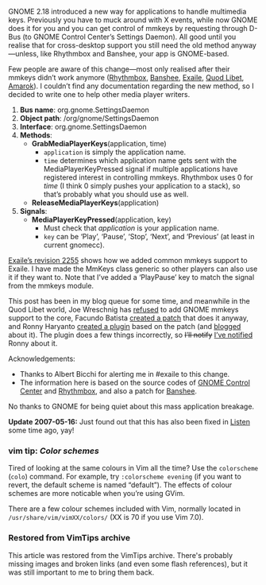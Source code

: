 
<!-- :metadata:

title: Handling multimedia keys in GNOME 2.18
tags: Exaile, Programming
publishedAt: 2007-05-16T12:31:00-0700
summary:

<p><span class="caps">GNOME</span> 2.18 introduced a new way for applications
to handle multimedia keys.  Previously you have to muck around with X events,
while now <span class="caps">GNOME</span> does it for you and you can get
control of mmkeys by requesting through D-Bus (to <span
class="caps">GNOME</span> Control Center&#8217;s Settings Daemon).  All
good until you realise that for cross-desktop support you still need the
old method anyway&#8212;unless, like Rhythmbox and Banshee, your app is
GNOME-based.</p>

<p>This article shows how we support both methods in Exaile, and how you can do
it, too.</p>

-->

<p><span class="caps">GNOME</span> 2.18 introduced a new way for applications
to handle multimedia keys.  Previously you have to muck around with X events,
while now <span class="caps">GNOME</span> does it for you and you can get
control of mmkeys by requesting through D-Bus (to <span
class="caps">GNOME</span> Control Center&#8217;s Settings Daemon).  All
good until you realise that for cross-desktop support you still need the
old method anyway&#8212;unless, like Rhythmbox and Banshee, your app is
GNOME-based.</p>

<p>Few people are aware of this change&#8212;most only realised after their
mmkeys didn&#8217;t work anymore (<a
href="https://bugs.launchpad.net/ubuntu/+source/rhythmbox/+bug/32917">Rhythmbox</a>,
<a href="http://bugzilla.gnome.org/show_bug.cgi?id=395433">Banshee</a>, <a
href="http://www.exaile.org/trac/ticket/399">Exaile</a>, <a
href="https://bugs.launchpad.net/ubuntu/+source/quodlibet/+bug/43464/comments/23">Quod
Libet</a>, <a href="http://bugs.kde.org/show_bug.cgi?id=145239">Amarok</a>).  I
couldn&#8217;t find any documentation regarding the new method, so I decided to
write one to help other media player writers.</p>

1. <strong>Bus name</strong>: org.gnome.SettingsDaemon
2. <strong>Object path</strong>: /org/gnome/SettingsDaemon
3. <strong>Interface</strong>: org.gnome.SettingsDaemon
4. <strong>Methods</strong>:
    * <strong>GrabMediaPlayerKeys</strong>(application, time)
        * `application` is simply the application name.
        * `time` determines which application name gets sent with the
          MediaPlayerKeyPressed signal if multiple applications have registered
          interest in controlling mmkeys.  Rhythmbox uses 0 for <em>time</em>
          (I think 0 simply pushes your application to a stack), so
          that&#8217;s probably what you should use as well.
    * <strong>ReleaseMediaPlayerKeys</strong>(application)
5. <strong>Signals</strong>:
    * <strong>MediaPlayerKeyPressed</strong>(application, key)
        * Must check that <em>application</em> is your application name.
        * `key` can be &#8216;Play&#8217;, &#8216;Pause&#8217;,
          &#8216;Stop&#8217;, &#8216;Next&#8217;, and &#8216;Previous&#8217;
          (at least in current gnomecc).

<p><a href="http://exaile.org/trac/changeset/2255">Exaile&#8217;s revision
2255</a> shows how we added common mmkeys support to Exaile.  I have made the
MmKeys class generic so other players can also use it if they want to.  Note
that I&#8217;ve added a &#8216;PlayPause&#8217; key to match the signal from
the mmkeys module.</p>

<p>This post has been in my blog queue for some time, and meanwhile in the Quod
Libet world, Joe Wreschnig has <a
href="https://bugs.launchpad.net/ubuntu/+source/quodlibet/+bug/43464/comments/21">refused</a>
to add <span class="caps">GNOME</span> mmkeys support to the core, Facundo
Batista <a
href="https://bugs.launchpad.net/ubuntu/+source/quodlibet/+bug/43464/comments/23">created
a patch</a> that does it anyway, and Ronny Haryanto <a
href="https://bugs.launchpad.net/ubuntu/+source/quodlibet/+bug/43464/comments/25">created
a plugin</a> based on the patch (and <a
href="http://ronny.haryan.to/archives/2007/05/11/d-bus-multimedia-keys-plugin-for-quod-libet/">blogged</a>
about it).  The plugin does a few things incorrectly, so <del>I&#8217;ll
notify</del> <ins>I&#8217;ve notified</ins> Ronny about it.</p>

<p>Acknowledgements:
<ul>
<li>Thanks to Albert Bicchi for alerting me in #exaile to this change.</li>
<li>The information here is based on the source codes of <a
href="http://svn.gnome.org/viewcvs/gnome-control-center/trunk/gnome-settings-daemon/gnome-settings-dbus.c?view=markup"><span
class="caps">GNOME</span> Control Center</a> and <a
href="http://svn.gnome.org/viewcvs/rhythmbox/trunk/plugins/mmkeys/rb-mmkeys-plugin.c?view=markup">Rhythmbox</a>,
and also a patch for <a
href="http://bugzilla.gnome.org/show_bug.cgi?id=395433#c1">Banshee</a>.</li>
</ul></p>

<p>No thanks to <span class="caps">GNOME</span> for being quiet about this mass
application breakage.</p>

<p><strong>Update 2007-05-16:</strong> Just found out that this has also been
fixed in <a href="http://www.listen-project.org/ticket/606">Listen</a> some
time ago, yay!</p>

<div class='vimtip'>

<h3><b>vim tip:</b> <i>Color schemes</i></h3>

<p>
Tired of looking at the same colours in Vim all the time?  Use the
<code>colorscheme</code> (<code>colo</code>) command.  For example, try
<code>:colorscheme evening</code> (if you want to revert, the default scheme is
named &#8220;default&#8221;).  The effects of colour schemes are more noticable
when you&#8217;re using GVim.

There are a few colour schemes included with Vim, normally located in
<code>/usr/share/vim/vimXX/colors/</code> (XX is 70 if you use Vim 7.0).
</p>

</div>

<div class="restored-from-archive">
  <h3>Restored from VimTips archive</h3>
  <p>
  This article was restored from the VimTips archive. There's probably
  missing images and broken links (and even some flash references), but it
  was still important to me to bring them back.
  </p>
</div>

